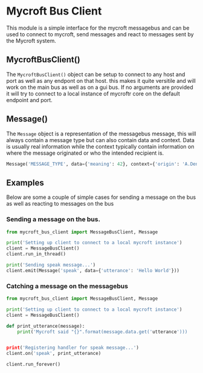 
# Mycroft Bus Client

This module is a simple interface for the mycroft messagebus and can be used to connect to mycroft, send messages and react to messages sent by the Mycroft system.


## MycroftBusClient()

The `MycroftBusClient()` object can be setup to connect to any host and port as well as any endpont on that host. this makes it quite versitile and will work on the main bus as well as on a gui bus. If no arguments are provided it will try to connect to a local instance of mycroftr core on the default endpoint and port.


## Message()

The `Message` object is a representation of the messagebus message, this will always contain a message type but can also contain data and context. Data is usually real information while the context typically contain information on where the message originated or who the intended recipient is.

```python
Message('MESSAGE_TYPE', data={'meaning': 42}, context={'origin': 'A.Dent'})
```

## Examples

Below are some a couple of simple cases for sending a message on the bus as well
as reacting to messages on the bus

### Sending a message on the bus.

```python
from mycroft_bus_client import MessageBusClient, Message

print('Setting up client to connect to a local mycroft instance')
client = MessageBusClient()
client.run_in_thread()

print('Sending speak message...')
client.emit(Message('speak', data={'utterance': 'Hello World'}))
```

### Catching a message on the messagebus

```python
from mycroft_bus_client import MessageBusClient, Message

print('Setting up client to connect to a local mycroft instance')
client = MessageBusClient()

def print_utterance(message):
    print('Mycroft said "{}".format(message.data.get('utterance')))


print('Registering handler for speak message...')
client.on('speak', print_utterance)

client.run_forever()
```
